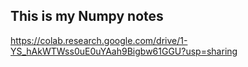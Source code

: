 ## This is my Numpy notes

https://colab.research.google.com/drive/1-YS_hAkWTWss0uE0uYAah9Bigbw61GGU?usp=sharing
